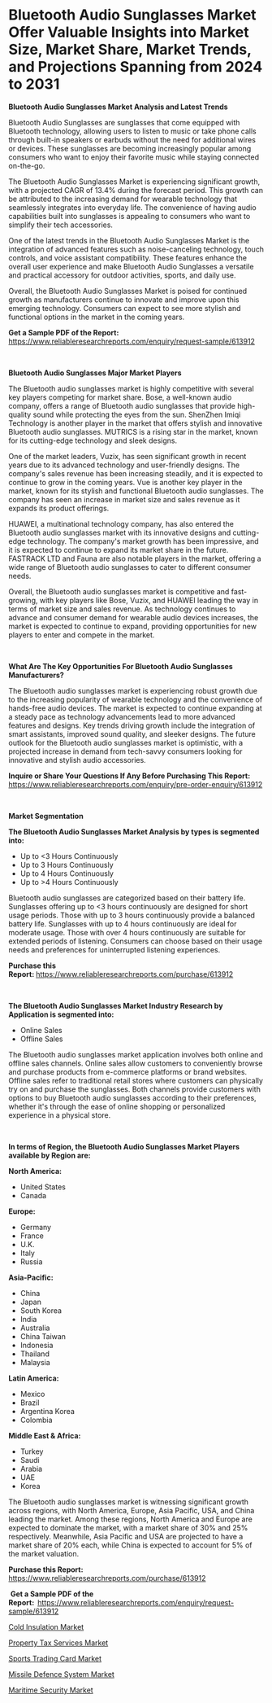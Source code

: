 <p><h1>Bluetooth Audio Sunglasses Market Offer Valuable Insights into Market Size, Market Share, Market Trends, and Projections Spanning from 2024 to 2031</h1></p><p><strong>Bluetooth Audio Sunglasses Market Analysis and Latest Trends</strong></p>
<p><p>Bluetooth Audio Sunglasses are sunglasses that come equipped with Bluetooth technology, allowing users to listen to music or take phone calls through built-in speakers or earbuds without the need for additional wires or devices. These sunglasses are becoming increasingly popular among consumers who want to enjoy their favorite music while staying connected on-the-go.</p><p>The Bluetooth Audio Sunglasses Market is experiencing significant growth, with a projected CAGR of 13.4% during the forecast period. This growth can be attributed to the increasing demand for wearable technology that seamlessly integrates into everyday life. The convenience of having audio capabilities built into sunglasses is appealing to consumers who want to simplify their tech accessories.</p><p>One of the latest trends in the Bluetooth Audio Sunglasses Market is the integration of advanced features such as noise-canceling technology, touch controls, and voice assistant compatibility. These features enhance the overall user experience and make Bluetooth Audio Sunglasses a versatile and practical accessory for outdoor activities, sports, and daily use.</p><p>Overall, the Bluetooth Audio Sunglasses Market is poised for continued growth as manufacturers continue to innovate and improve upon this emerging technology. Consumers can expect to see more stylish and functional options in the market in the coming years.</p></p>
<p><strong>Get a Sample PDF of the Report:&nbsp;</strong> <a href="https://www.reliableresearchreports.com/enquiry/request-sample/613912">https://www.reliableresearchreports.com/enquiry/request-sample/613912</a></p>
<p>&nbsp;</p>
<p><strong>Bluetooth Audio Sunglasses Major Market Players</strong></p>
<p><p>The Bluetooth audio sunglasses market is highly competitive with several key players competing for market share. Bose, a well-known audio company, offers a range of Bluetooth audio sunglasses that provide high-quality sound while protecting the eyes from the sun. ShenZhen Imiqi Technology is another player in the market that offers stylish and innovative Bluetooth audio sunglasses. MUTRICS is a rising star in the market, known for its cutting-edge technology and sleek designs.</p><p>One of the market leaders, Vuzix, has seen significant growth in recent years due to its advanced technology and user-friendly designs. The company's sales revenue has been increasing steadily, and it is expected to continue to grow in the coming years. Vue is another key player in the market, known for its stylish and functional Bluetooth audio sunglasses. The company has seen an increase in market size and sales revenue as it expands its product offerings.</p><p>HUAWEI, a multinational technology company, has also entered the Bluetooth audio sunglasses market with its innovative designs and cutting-edge technology. The company's market growth has been impressive, and it is expected to continue to expand its market share in the future. FASTRACK LTD and Fauna are also notable players in the market, offering a wide range of Bluetooth audio sunglasses to cater to different consumer needs.</p><p>Overall, the Bluetooth audio sunglasses market is competitive and fast-growing, with key players like Bose, Vuzix, and HUAWEI leading the way in terms of market size and sales revenue. As technology continues to advance and consumer demand for wearable audio devices increases, the market is expected to continue to expand, providing opportunities for new players to enter and compete in the market.</p></p>
<p>&nbsp;</p>
<p><strong>What Are The Key Opportunities For Bluetooth Audio Sunglasses Manufacturers?</strong></p>
<p><p>The Bluetooth audio sunglasses market is experiencing robust growth due to the increasing popularity of wearable technology and the convenience of hands-free audio devices. The market is expected to continue expanding at a steady pace as technology advancements lead to more advanced features and designs. Key trends driving growth include the integration of smart assistants, improved sound quality, and sleeker designs. The future outlook for the Bluetooth audio sunglasses market is optimistic, with a projected increase in demand from tech-savvy consumers looking for innovative and stylish audio accessories.</p></p>
<p><strong>Inquire or Share Your Questions If Any Before Purchasing This Report:</strong> <a href="https://www.reliableresearchreports.com/enquiry/pre-order-enquiry/613912">https://www.reliableresearchreports.com/enquiry/pre-order-enquiry/613912</a></p>
<p>&nbsp;</p>
<p><strong>Market Segmentation</strong></p>
<p><strong>The Bluetooth Audio Sunglasses Market Analysis by types is segmented into:</strong></p>
<p><ul><li>Up to <3 Hours Continuously</li><li>Up to 3 Hours Continuously</li><li>Up to 4 Hours Continuously</li><li>Up to >4 Hours Continuously</li></ul></p>
<p><p>Bluetooth audio sunglasses are categorized based on their battery life. Sunglasses offering up to <3 hours continuously are designed for short usage periods. Those with up to 3 hours continuously provide a balanced battery life. Sunglasses with up to 4 hours continuously are ideal for moderate usage. Those with over 4 hours continuously are suitable for extended periods of listening. Consumers can choose based on their usage needs and preferences for uninterrupted listening experiences.</p></p>
<p><strong>Purchase this Report:&nbsp;</strong><a href="https://www.reliableresearchreports.com/purchase/613912">https://www.reliableresearchreports.com/purchase/613912</a></p>
<p>&nbsp;</p>
<p><strong>The Bluetooth Audio Sunglasses Market Industry Research by Application is segmented into:</strong></p>
<p><ul><li>Online Sales</li><li>Offline Sales</li></ul></p>
<p><p>The Bluetooth audio sunglasses market application involves both online and offline sales channels. Online sales allow customers to conveniently browse and purchase products from e-commerce platforms or brand websites. Offline sales refer to traditional retail stores where customers can physically try on and purchase the sunglasses. Both channels provide customers with options to buy Bluetooth audio sunglasses according to their preferences, whether it's through the ease of online shopping or personalized experience in a physical store.</p></p>
<p>&nbsp;</p>
<p><strong>In terms of Region, the Bluetooth Audio Sunglasses Market Players available by Region are:</strong></p>
<p>
    <p> <strong> North America: </strong>
        <ul>
            <li>United States</li>
            <li>Canada</li>
        </ul>
        </p> 
    <p> <strong> Europe: </strong>
        <ul>
            <li>Germany</li>
            <li>France</li>
            <li>U.K.</li>
            <li>Italy</li>
            <li>Russia</li>
        </ul>
        </p> 
    <p> <strong> Asia-Pacific: </strong>
        <ul>
            <li>China</li>
            <li>Japan</li>
            <li>South Korea</li>
            <li>India</li>
            <li>Australia</li>
            <li>China Taiwan</li>
            <li>Indonesia</li>
            <li>Thailand</li>
            <li>Malaysia</li>
        </ul>
        </p> 
    <p> <strong> Latin America: </strong>
        <ul>
            <li>Mexico</li>
            <li>Brazil</li>
            <li>Argentina Korea</li>
            <li>Colombia</li>
        </ul>
        </p> 
    <p> <strong> Middle East & Africa: </strong>
        <ul>
            <li>Turkey</li>
            <li>Saudi</li>
            <li>Arabia</li>
            <li>UAE</li>
            <li>Korea</li>
        </ul>
    </p>
    </p>
<p><p>The Bluetooth audio sunglasses market is witnessing significant growth across regions, with North America, Europe, Asia Pacific, USA, and China leading the market. Among these regions, North America and Europe are expected to dominate the market, with a market share of 30% and 25% respectively. Meanwhile, Asia Pacific and USA are projected to have a market share of 20% each, while China is expected to account for 5% of the market valuation.</p></p>
<p><strong>Purchase this Report: </strong><a href="https://www.reliableresearchreports.com/purchase/613912">https://www.reliableresearchreports.com/purchase/613912</a></p>
<p>&nbsp;<strong>Get a Sample PDF of the Report:&nbsp;&nbsp;</strong><a href="https://www.reliableresearchreports.com/enquiry/request-sample/613912">https://www.reliableresearchreports.com/enquiry/request-sample/613912</a></p>
<p><strong></strong></p>
<p><p><a href="https://medium.com/p/db2602c987a6/edit">Cold Insulation Market</a></p><p><a href="https://medium.com/p/e472acdd7265/edit">Property Tax Services Market</a></p><p><a href="https://medium.com/p/92d3af5e84c7/edit">Sports Trading Card Market</a></p><p><a href="https://medium.com/p/1b7394d8a0de/edit">Missile Defence System Market</a></p><p><a href="https://medium.com/p/7052e1dcf22e/edit">Maritime Security Market</a></p></p>